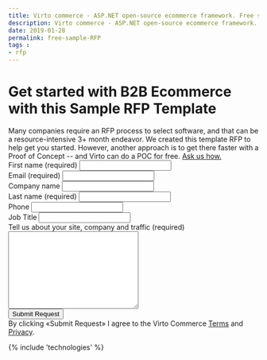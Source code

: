 ```yaml
---
title: Virto commerce - ASP.NET open-source ecommerce framework. Free sample RFP
description: Virto commerce - ASP.NET open-source ecommerce framework. Free sample RFP
date: 2019-01-28
permalink: free-sample-RFP
tags : 
- rfp
---
```

<div class="roadmap __responsive">
	<h1 class="section-t">Get started with B2B Ecommerce with this Sample RFP Template</h1>
    <div class="text">
        Many companies require an RFP process to select software, and that can be a resource-intensive 3+ month endeavor. We created this template RFP to help get you started.
        However, another approach is to get there faster with a Proof of Concept -- and Virto can do a POC for free.
        <a href="/contact-us">Ask us how.</a>
    </div>
    <div class="columns">
        <div class="column">
            <div class="block">
                <form action="" method="post" accept-charset="UTF-8" id="rfp">
                    <input id="Contact[Subject]" type="hidden" name="Contact[Subject]" value="Contact Us" />
                    <input id="Contact[RedirectUrl]" type="hidden" name="Contact[RedirectUrl]" value="~/thank-you" />
                    <div class="column">
                        <div class="control-group">
                            <label for="Contact[FirstName]">First name (required)</label>
                            <input id="Contact[FirstName]" tabindex="1" type="text" name="Contact[FirstName]" class="form-input" required="required" autocomplete="given-name" />
                        </div>
                        <div class="control-group">
                            <label for="Contact[Email]">Email (required)</label>
                            <input id="Contact[Email]" tabindex="3" type="text" name="Contact[Email]" class="form-input" required="required" autocomplete="email" />
                        </div>
                        <div class="control-group">
                            <label for="CompanyName">Company name</label>
                            <input id="Contact[CompanyName]" tabindex="5" type="text" name="Contact[CompanyName]" class="form-input" autocomplete="organization" />
                        </div>
                    </div>
                    <div class="column">
                        <div class="control-group">
                            <label for="LastName">Last name (required)</label>
                            <input id="Contact[LastName]" tabindex="2" type="text" name="Contact[LastName]" class="form-input" required="required" autocomplete="family-name" />
                        </div>
                        <div class="control-group">
                            <label for="Phone">Phone</label>
                            <input id="Contact[Phone]" type="tel" tabindex="4" name="Contact[Phone]" class="form-input" autocomplete="mobile" />
                        </div>
                        <div class="control-group">
                            <label for="JobTitle">Job Title</label>
                            <input id="Contact[JobTitle]" type="text" tabindex="6" name="Contact[JobTitle]" class="form-input" autocomplete="organization-title" />
                        </div>
                    </div>
                    <div class="control-group">
                        <label for="Message">Tell us about your site, company and traffic (required)</label>
                        <textarea id="Contact[Message]" rows="10" cols="30" name="Contact[Message]" class="form-text" required="required" tabindex="10"></textarea>
                    </div>
                    <div class="control-group">
                        <button type="submit" class="button fill" tabindex="11">Submit Request</button>
                    </div>
                    <div class="control-group">
                        <label class="text-14">By clicking «Submit Request» I agree to the Virto Commerce <a href="/terms">Terms</a> and <a href="/privacy">Privacy</a>.</label>
                    </div>
                </form>
            </div>
        </div>
    </div>
</div>
{% include 'technologies' %}
<script>
    $('#rfp').submit(function() {
		if (this.checkValidity())
			window.location.href = '/thanks-for-download-free-sample-rfp';
	});
</script>